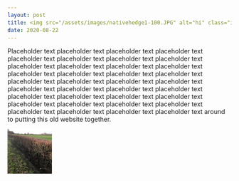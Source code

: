 ```yaml
---
layout: post
title: <img src="/assets/images/nativehedge1-100.JPG" alt="hi" class="inline" style="vertical-align: middle;" width="100px"/><span style="vertical-align: middle;">Here is some text.</span> "Guide to Mixed Native Hedgerows (Part 1)"
date: 2020-08-22
---
```


Placeholder text placeholder text placeholder text placeholder text placeholder text placeholder text placeholder text placeholder text placeholder text placeholder text placeholder text placeholder text placeholder text placeholder text placeholder text placeholder text placeholder text placeholder text placeholder text placeholder text placeholder text placeholder text placeholder text placeholder text placeholder text placeholder text placeholder text placeholder text placeholder text placeholder text placeholder text placeholder text placeholder text placeholder text placeholder text placeholder text around to putting this old website together. 

<img src="/assets/images/nativehedge1-100.JPG" alt="hi" class="inline"/>
